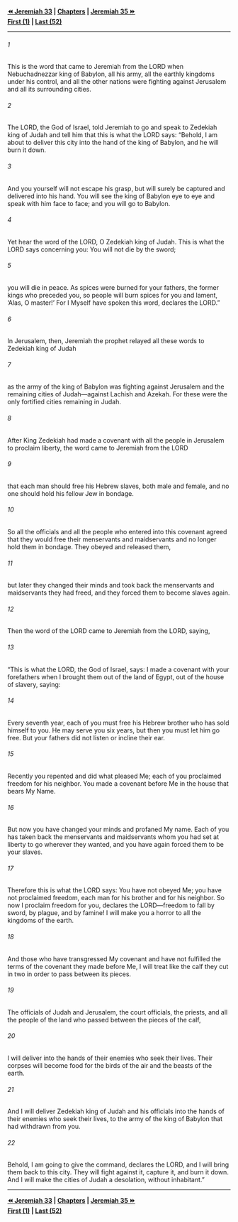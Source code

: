  
**[⏪ Jeremiah 33](./Jeremiah%2033.md) | [Chapters](./_index.md) | [Jeremiah 35 ⏩](./Jeremiah%2035.md)**  
**[First (1)](./Jeremiah%201.md) | [Last (52)](./Jeremiah%2052.md)**  
  
---  
  
###### 1  
This is the word that came to Jeremiah from the LORD when Nebuchadnezzar king of Babylon, all his army, all the earthly kingdoms under his control, and all the other nations were fighting against Jerusalem and all its surrounding cities.  
  
###### 2  
The LORD, the God of Israel, told Jeremiah to go and speak to Zedekiah king of Judah and tell him that this is what the LORD says: “Behold, I am about to deliver this city into the hand of the king of Babylon, and he will burn it down.  
  
###### 3  
And you yourself will not escape his grasp, but will surely be captured and delivered into his hand. You will see the king of Babylon eye to eye and speak with him face to face; and you will go to Babylon.  
  
###### 4  
Yet hear the word of the LORD, O Zedekiah king of Judah. This is what the LORD says concerning you: You will not die by the sword;  
  
###### 5  
you will die in peace. As spices were burned for your fathers, the former kings who preceded you, so people will burn spices for you and lament, ‘Alas, O master!’ For I Myself have spoken this word, declares the LORD.”  
  
###### 6  
In Jerusalem, then, Jeremiah the prophet relayed all these words to Zedekiah king of Judah  
  
###### 7  
as the army of the king of Babylon was fighting against Jerusalem and the remaining cities of Judah—against Lachish and Azekah. For these were the only fortified cities remaining in Judah.  
  
###### 8  
After King Zedekiah had made a covenant with all the people in Jerusalem to proclaim liberty, the word came to Jeremiah from the LORD  
  
###### 9  
that each man should free his Hebrew slaves, both male and female, and no one should hold his fellow Jew in bondage.  
  
###### 10  
So all the officials and all the people who entered into this covenant agreed that they would free their menservants and maidservants and no longer hold them in bondage. They obeyed and released them,  
  
###### 11  
but later they changed their minds and took back the menservants and maidservants they had freed, and they forced them to become slaves again.  
  
###### 12  
Then the word of the LORD came to Jeremiah from the LORD, saying,  
  
###### 13  
“This is what the LORD, the God of Israel, says: I made a covenant with your forefathers when I brought them out of the land of Egypt, out of the house of slavery, saying:  
  
###### 14  
Every seventh year, each of you must free his Hebrew brother who has sold himself to you. He may serve you six years, but then you must let him go free. But your fathers did not listen or incline their ear.  
  
###### 15  
Recently you repented and did what pleased Me; each of you proclaimed freedom for his neighbor. You made a covenant before Me in the house that bears My Name.  
  
###### 16  
But now you have changed your minds and profaned My name. Each of you has taken back the menservants and maidservants whom you had set at liberty to go wherever they wanted, and you have again forced them to be your slaves.  
  
###### 17  
Therefore this is what the LORD says: You have not obeyed Me; you have not proclaimed freedom, each man for his brother and for his neighbor. So now I proclaim freedom for you, declares the LORD—freedom to fall by sword, by plague, and by famine! I will make you a horror to all the kingdoms of the earth.  
  
###### 18  
And those who have transgressed My covenant and have not fulfilled the terms of the covenant they made before Me, I will treat like the calf they cut in two in order to pass between its pieces.  
  
###### 19  
The officials of Judah and Jerusalem, the court officials, the priests, and all the people of the land who passed between the pieces of the calf,  
  
###### 20  
I will deliver into the hands of their enemies who seek their lives. Their corpses will become food for the birds of the air and the beasts of the earth.  
  
###### 21  
And I will deliver Zedekiah king of Judah and his officials into the hands of their enemies who seek their lives, to the army of the king of Babylon that had withdrawn from you.  
  
###### 22  
Behold, I am going to give the command, declares the LORD, and I will bring them back to this city. They will fight against it, capture it, and burn it down. And I will make the cities of Judah a desolation, without inhabitant.”  
  
  
---  
  
**[⏪ Jeremiah 33](./Jeremiah%2033.md) | [Chapters](./_index.md) | [Jeremiah 35 ⏩](./Jeremiah%2035.md)**  
**[First (1)](./Jeremiah%201.md) | [Last (52)](./Jeremiah%2052.md)**  
  
